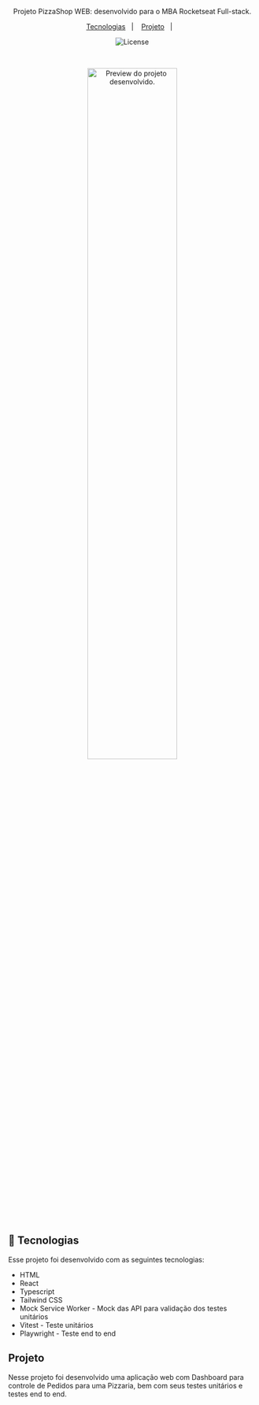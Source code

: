<p align="center">
Projeto PizzaShop WEB: desenvolvido para o MBA Rocketseat Full-stack.
</p>

<p align="center">
  <a href="#-tecnologias">Tecnologias</a>&nbsp;&nbsp;&nbsp;|&nbsp;&nbsp;&nbsp;
  <a href="#-projeto">Projeto</a>&nbsp;&nbsp;&nbsp;|&nbsp;&nbsp;&nbsp;
</p>

<p align="center">
  <img alt="License" src="https://img.shields.io/static/v1?label=license&message=MIT&color=0F172A&labelColor=1D4ED8">
</p>

<br>

<p align="center">
  <img alt="Preview do projeto desenvolvido." src="/public/preview.png" width="60%">
</p>

## 🚀 Tecnologias

Esse projeto foi desenvolvido com as seguintes tecnologias:

- HTML
- React
- Typescript
- Tailwind CSS
- Mock Service Worker - Mock das API para validação dos testes unitários
- Vitest - Teste unitários
- Playwright - Teste end to end

## Projeto

Nesse projeto foi desenvolvido uma aplicação web com Dashboard para controle de Pedidos para uma Pizzaria, bem com seus testes unitários e testes end to end.

